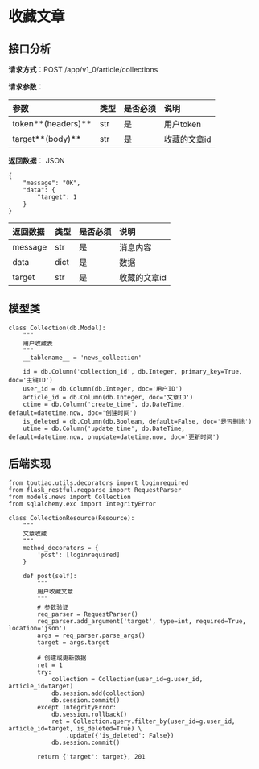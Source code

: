 # 收藏文章

## 接口分析

**请求方式**：POST /app/v1\_0/article/collections

**请求参数**：

| 参数 | 类型 | 是否必须 | 说明 |
| :--- | :--- | :--- | :--- |
| token**\(headers\)** | str | 是 | 用户token |
| target**\(body\)** | str | 是 | 收藏的文章id |

**返回数据**： JSON

```
{
    "message": "OK",
    "data": {
        "target": 1
    }
}
```

| 返回数据 | 类型 | 是否必须 | 说明 |
| :--- | :--- | :--- | :--- |
| message | str | 是 | 消息内容 |
| data | dict | 是 | 数据 |
| target | str | 是 | 收藏的文章id |

## 模型类

```
class Collection(db.Model):
    """
    用户收藏表
    """
    __tablename__ = 'news_collection'

    id = db.Column('collection_id', db.Integer, primary_key=True, doc='主键ID')
    user_id = db.Column(db.Integer, doc='用户ID')
    article_id = db.Column(db.Integer, doc='文章ID')
    ctime = db.Column('create_time', db.DateTime, default=datetime.now, doc='创建时间')
    is_deleted = db.Column(db.Boolean, default=False, doc='是否删除')
    utime = db.Column('update_time', db.DateTime, default=datetime.now, onupdate=datetime.now, doc='更新时间')
```

## 后端实现

```
from toutiao.utils.decorators import loginrequired
from flask_restful.reqparse import RequestParser
from models.news import Collection
from sqlalchemy.exc import IntegrityError

class CollectionResource(Resource):
    """
    文章收藏
    """
    method_decorators = {
        'post': [loginrequired]
    }

    def post(self):
        """
        用户收藏文章
        """
        # 参数验证
        req_parser = RequestParser()
        req_parser.add_argument('target', type=int, required=True, location='json')
        args = req_parser.parse_args()
        target = args.target

        # 创建或更新数据
        ret = 1
        try:
            collection = Collection(user_id=g.user_id, article_id=target)
            db.session.add(collection)
            db.session.commit()
        except IntegrityError:
            db.session.rollback()
            ret = Collection.query.filter_by(user_id=g.user_id, article_id=target, is_deleted=True) \
                .update({'is_deleted': False})
            db.session.commit()

        return {'target': target}, 201
```

## 



